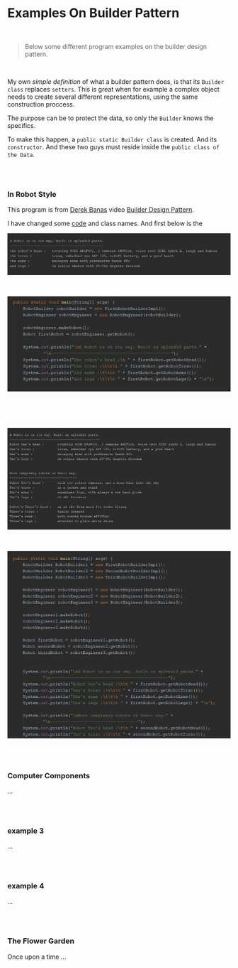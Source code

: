 # Examples On Builder Pattern

<br>

> Below some different program examples on the builder design pattern. 

<br>

My own *simple definition* of what a builder pattern does, is that its `Builder class` replaces `setters`. This is great when for example a complex object needs to create several different representations, using the same construction proccess. 

The purpose can be to protect the data, so only the `Builder` knows the specifics.   

To make this happen, a `public static Builder class` is created. And its `constructor`. And these two guys must reside inside the `public class of the Data`.   

<br>
<br>


### In Robot Style

This program is from [Derek Banas](https://www.youtube.com/user/derekbanas) video [Builder Design Pattern](https://www.youtube.com/watch?v=9XnsOpjclUg). 

I have changed some [code](https://github.com/evajavadev/ExamplesOnBuilderPattern/tree/master/InRobotStyle) and class names. And first below is the    

![promt on a robot](/images/aRobotOnWay.jpg) 

<br>

![promt on robot code](/images/soutFirstRobotBuilderImpl.jpg) 

<br>
<br>
<br>

![promt on robots](/images/RobotsOnWay.jpg)

<br>

![promt on robots' code](/images/soutRobotsOnWay.jpg)

<br>
<br>


### Computer Components

...

<br>
<br>


### example 3

...

<br>
<br>


### example 4

...

<br>
<br>


### The Flower Garden

Once upon a time ...
